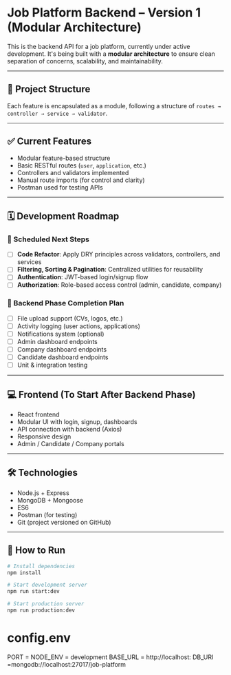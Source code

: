 # Job Platform Backend – Version 1 (Modular Architecture)

This is the backend API for a job platform, currently under active development. It's being built with a **modular architecture** to ensure clean separation of concerns, scalability, and maintainability.

---

## 📁 Project Structure

Each feature is encapsulated as a module, following a structure of `routes → controller → service → validator`.

---

## ✅ Current Features

- Modular feature-based structure
- Basic RESTful routes (`user`, `application`, etc.)
- Controllers and validators implemented
- Manual route imports (for control and clarity)
- Postman used for testing APIs

---

## 🗓️ Development Roadmap

### 🔄 Scheduled Next Steps

- [ ] **Code Refactor**: Apply DRY principles across validators, controllers, and services
- [ ] **Filtering, Sorting & Pagination**: Centralized utilities for reusability
- [ ] **Authentication**: JWT-based login/signup flow
- [ ] **Authorization**: Role-based access control (admin, candidate, company)

### 🧱 Backend Phase Completion Plan

- [ ] File upload support (CVs, logos, etc.)
- [ ] Activity logging (user actions, applications)
- [ ] Notifications system (optional)
- [ ] Admin dashboard endpoints
- [ ] Company dashboard endpoints
- [ ] Candidate dashboard endpoints
- [ ] Unit & integration testing

---

## 💻 Frontend (To Start After Backend Phase)

- React frontend
- Modular UI with login, signup, dashboards
- API connection with backend (Axios)
- Responsive design
- Admin / Candidate / Company portals

---

## 🛠 Technologies

- Node.js + Express
- MongoDB + Mongoose
- ES6
- Postman (for testing)
- Git (project versioned on GitHub)

---

## 🧪 How to Run

```bash
# Install dependencies
npm install

# Start development server
npm run start:dev

# Start production server
npm run production:dev

```

# config.env

PORT =
NODE_ENV = development
BASE_URL = http://localhost:
DB_URI =mongodb://localhost:27017/job-platform
